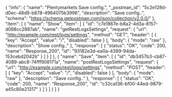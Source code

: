 {
  "info": {
    "name": "Plentymarkets Save config.",
    "_postman_id": "5c2e128d-d0ec-48d9-b878-4964075b3996",
    "description": "Save config..",
    "schema": "https://schema.getpostman.com/json/collection/v2.0.0/"
  },
  "item": [
    {
      "name": "Show",
      "item": [
        {
          "id": "c7e1867e-b8a2-4d3a-8157-d088cc2887ab",
          "name": "getRestLogsSettings",
          "request": {
            "url": "http://example.com/rest/logs/settings",
            "method": "GET",
            "header": [
              {
                "key": "Accept",
                "value": "*/*",
                "disabled": false
              }
            ],
            "body": {
              "mode": "raw"
            },
            "description": "Show config.."
          },
          "response": [
            {
              "status": "OK",
              "code": 200,
              "name": "Response_200",
              "id": "93182e3d-ea0a-4389-94da-153cebd2042b"
            }
          ]
        }
      ]
    },
    {
      "name": "Save",
      "item": [
        {
          "id": "db3457b3-cb87-4089-abc8-74fff908171a",
          "name": "postRestLogsSettings",
          "request": {
            "url": "http://example.com/rest/logs/settings",
            "method": "POST",
            "header": [
              {
                "key": "Accept",
                "value": "*/*",
                "disabled": false
              }
            ],
            "body": {
              "mode": "raw"
            },
            "description": "Save config.."
          },
          "response": [
            {
              "status": "OK",
              "code": 200,
              "name": "Response_200",
              "id": "c32ca136-bf00-44ed-9879-a45c80e21317"
            }
          ]
        }
      ]
    }
  ]
}